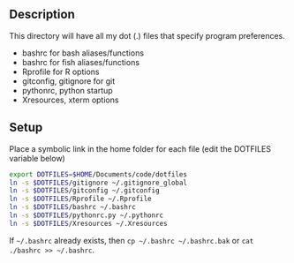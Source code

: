 ## Description

This directory will have all my dot (.) files that specify program preferences.

* bashrc for bash aliases/functions
* bashrc for fish aliases/functions
* Rprofile for R options
* gitconfig, gitignore for git
* pythonrc, python startup
* Xresources, xterm options

## Setup

Place a symbolic link in the home folder for each file (edit the DOTFILES variable below)
```bash
export DOTFILES=$HOME/Documents/code/dotfiles
ln -s $DOTFILES/gitignore ~/.gitignore_global
ln -s $DOTFILES/gitconfig ~/.gitconfig
ln -s $DOTFILES/Rprofile ~/.Rprofile
ln -s $DOTFILES/bashrc ~/.bashrc
ln -s $DOTFILES/pythonrc.py ~/.pythonrc
ln -s $DOTFILES/Xresources ~/.Xresources
```

If `~/.bashrc` already exists, then `cp ~/.bashrc ~/.bashrc.bak` or `cat ./bashrc >> ~/.bashrc`.
